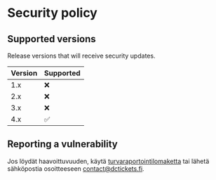 # Security policy

## Supported versions

Release versions that will receive security updates.

| Version | Supported |
| ------- | --------- |
| 1.x     | ❌        |
| 2.x     | ❌        |
| 3.x     | ❌        |
| 4.x     | ✅        |

## Reporting a vulnerability

Jos löydät haavoittuvuuden, käytä [turvaraportointilomaketta](https://dctickets.fi/security) tai lähetä sähköpostia osoitteeseen [contact@dctickets.fi](mailto:contact@dctickets.fi).
